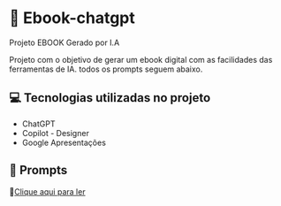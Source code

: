 # :notebook: Ebook-chatgpt
Projeto EBOOK Gerado por I.A


Projeto com o objetivo de gerar um ebook digital com as facilidades das ferramentas de IA. todos os prompts seguem abaixo.

## 💻 Tecnologias utilizadas no projeto

* ChatGPT
* Copilot - Designer
* Google Apresentações

  
## 🧠 Prompts


📕[Clique aqui para ler]()
